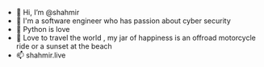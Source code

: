 - 👋 Hi, I’m @shahmir 
- 👀 I'm a software engineer who has passion about cyber security
- 🌱 Python is love 
- 💞️ Love to travel the world , my jar of happiness is an offroad motorcycle ride or a sunset at the beach 
- 📫 shahmir.live

<!---
shahmirx/shahmirx is a ✨ special ✨ repository because its `README.md` (this file) appears on your GitHub profile.
You can click the Preview link to take a look at your changes.
--->
